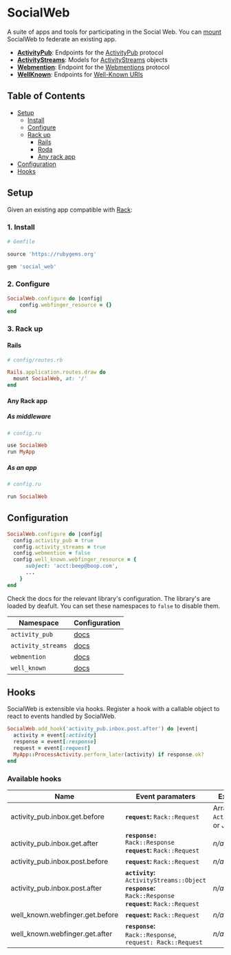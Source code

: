 # SocialWeb

A suite of apps and tools for participating in the Social Web. You can [mount](#setup)
SocialWeb to federate an existing app.

* [**ActivityPub**](https://github.com/social-web/social_web/tree/master/activity_pub): Endpoints for the [ActivityPub](https://activitypub.rocks/) protocol
* [**ActivityStreams**](https://github.com/social-web/social_web/tree/master/activity_streams): Models for [ActivityStreams](https://www.w3.org/TR/activitystreams-core/) objects
* [**Webmention**](https://github.com/social-web/social_web/tree/master/webmention): Endpoint for the [Webmentions](https://webmention.net/) protocol
* [**WellKnown**](https://github.com/social-web/social_web/tree/master/well_known): Endpoints for [Well-Known URIs](https://tools.ietf.org/html/rfc5785)

## Table of Contents

* [Setup](#setup)
  * [Install](#1-install)
  * [Configure](#2-configure)
  * [Rack up](#3-rack-up)
    * [Rails](#rails)
    * [Roda](#roda)
    * [Any rack app](#any-rack-app)
* [Configuration](#configuration)
* [Hooks](#hooks)

## Setup

Given an existing app compatible with [Rack](https://rack.github.io/):

### 1. Install

```ruby
# Gemfile

source 'https://rubygems.org'

gem 'social_web'
```

### 2. Configure

```ruby
SocialWeb.configure do |config|
    config.webfinger_resource = {}
end
```

### 3. Rack up

#### Rails

```ruby
# config/routes.rb

Rails.application.routes.draw do
  mount SocialWeb, at: '/'
end
```

#### Any Rack app

##### As middleware

```ruby
# config.ru

use SocialWeb
run MyApp
```

##### As an app
```ruby
# config.ru

run SocialWeb
```

## Configuration

```ruby
SocialWeb.configure do |config|
  config.activity_pub = true
  config.activity_streams = true
  config.webmention = false
  config.well_known.webfinger_resource = {
      subject: 'acct:beep@boop.com',
      ...
    }
end
```

Check the docs for the relevant library's configuration. The library's are 
loaded by deafult. You can set these namespaces to `false` to disable them.

| Namespace          | Configuration
| ------------------ |---------------------------------------------------------------------
| `activity_pub`     | [docs](https://github.com/social-web/activity_pub#configuration)
| `activity_streams` | [docs](https://github.com/social-web/activity_streams#configuration)
| `webmention`       | [docs](https://github.com/social-web/webmention#configuration)
| `well_known`       | [docs](https://github.com/social-web/well_known#configuration)

## Hooks

SocialWeb is extensible via hooks. Register a hook with a callable object to
react to events handled by SocialWeb.

```ruby
SocialWeb.add_hook('activity_pub.inbox.post.after') do |event|
  activity = event[:activity]
  response = event[:response]
  request = event[:request] 
  MyApp::ProcessActivity.perform_later(activity) if response.ok?
end
```

### Available hooks

| Name                             | Event paramaters                                                                            | Expected return value
| -------------------------------- | ------------------------------------------------------------------------------------------- | --------------------------------------------
| activity_pub.inbox.get.before    | **`request`:** `Rack::Request`                                                                                          | Array of `ActivityStreams::Object`s or JSON
| activity_pub.inbox.get.after     | **`response:`** `Rack::Response` <br/> **`request`:** `Rack::Request`                                                   | *n/a*
| activity_pub.inbox.post.before   | **`request`:** `Rack::Request`                                                                                          | *n/a*
| activity_pub.inbox.post.after    | **`activity`:** `ActivityStreams::Object` <br/> **`response`:** `Rack::Response` <br/> **`request`:** `Rack::Request`   | *n/a*
| well_known.webfinger.get.before  | **`request`:** `Rack::Request`                                                                                          | *n/a*
| well_known.webfinger.get.after   | **`response`:** `Rack::Response`, `request: Rack::Request`                                                              | *n/a*
